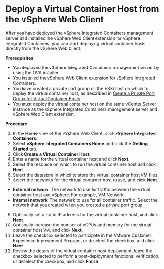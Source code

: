 # Deploy a Virtual Container Host from the vSphere Web Client #

After you have deployed the vSphere Integrated Containers management server and installed the vSphere Web Client extension for vSphere Integrated Containers, you can start deploying virtual container hosts directly from the vSphere Web Client.

**Prerequisites**

* You deployed the vSphere Integrated Containers management server by using the OVA installer.
* You installed the vSphere Web Client extension for vSphere Integrated Containers.
* You have created a private port group on the ESXi host on which to deploy the virtual container host, as described in [Create a Private Port Group for Virtual Container Hosts](create_a_private_port_group_for_vch.md)
* You must deploy the virtual container host on the same vCenter Server instance as the vSphere Integrated Containers management server and vSphere Web Client extension.

**Procedure**

1. In the **Home** view of the vSphere Web Client, click **vSphere Integrated Containers**.
2. Select **vSphere Integrated Containers Home** and click the **Getting Started** tab.
4. Click **Create a Virtual Container Host**.
5. Enter a name for the virtual container host and click **Next**.
6. Select the resource on which to run the virtual container host and click **Next**.
7. Select the datastore in which to store the virtual container host VM files.
8. Select the networks for the virtual container host to use, and click **Next**.

  * **External network**: The network to use for traffic between the virtual container host and vSphere. For example, VM Network.
  * **Internal network**: The network to use for all container traffic. Select  the network that you created when you created a private port group. 

9. Optionally set a static IP address for the virtual container host, and click **Next**.
10. Optionally increase the number of vCPUs and memory for the virtual container host VM, and click **Next**.
11. Leave the checkbox selected to participate in the VMware Customer Experience Inprovement Program, or deselect the checkbox, and click **Next**.
12. Review the details of the virtual container host deployment, leave the checkbox selected to perform a post-deployment functional verification, or deselect the checkbox, and click **Finish**.